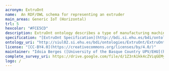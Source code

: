 ```yaml
--- 
acronym: ExtruOnt
name:  An RDF/OWL schema for representing an extruder
main_areas: Generic IoT (Horizontal)
trl: 5
hexcolor: "#FCE5CD"
description: ExtruOnt ontology describes a type of manufacturing machine, more precisely, a type that performs an extrusion process (extruder). Although the scope of the ontology is restricted to a concrete domain, it could be used as a model for the development of other ontologies for describing manufacturing machines in Industry 4.0 scenarios.
specification: "[ExtruOnt Specification](http://bdi.si.ehu.es/bdi/ontologies/ExtruOnt)"
ontology_uri: "http://siul02.si.ehu.es/bdi/ontologies/ExtruOnt/ExtruOnt.owl"
license: "[CC-BY4.0](https://creativecommons.org/licenses/by/4.0/)"
maintainer: "Idoia Berges ([University of the Basque Country UPV/EHU](https://www.ehu.eus/en/en-home))"
complete_survey_uri: https://drive.google.com/file/d/1Z3rA1kk4cZViqGEMyxD6wKUKKXfuNo42/view
logo: /
--- 
```

